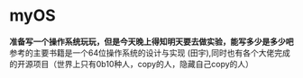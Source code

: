 # myOS
**准备写一个操作系统玩玩，但是今天晚上得知明天要去做实验，能写多少是多少吧**
参考的主要书籍是一个64位操作系统的设计与实现 (田宇),同时也有各个大佬完成的开源项目（世界上只有0b10种人，copy的人，隐藏自己copy的人）
